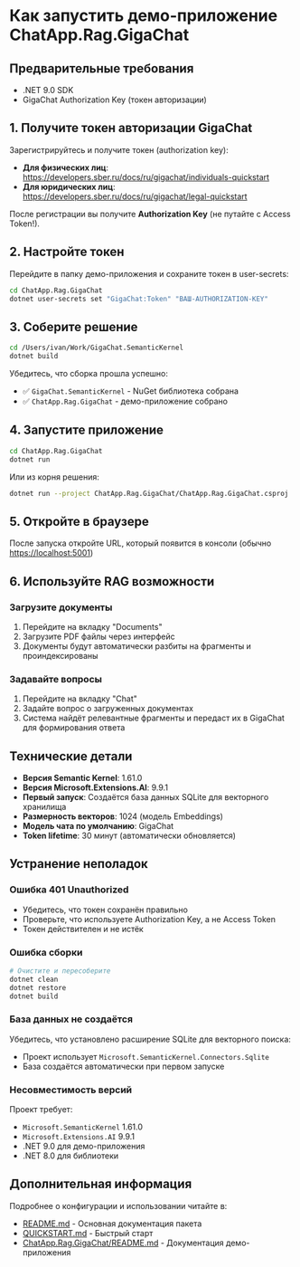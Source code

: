 # Как запустить демо-приложение ChatApp.Rag.GigaChat

## Предварительные требования

- .NET 9.0 SDK
- GigaChat Authorization Key (токен авторизации)

## 1. Получите токен авторизации GigaChat

Зарегистрируйтесь и получите токен (authorization key):

- **Для физических лиц**: <https://developers.sber.ru/docs/ru/gigachat/individuals-quickstart>
- **Для юридических лиц**: <https://developers.sber.ru/docs/ru/gigachat/legal-quickstart>

После регистрации вы получите **Authorization Key** (не путайте с Access Token!).

## 2. Настройте токен

Перейдите в папку демо-приложения и сохраните токен в user-secrets:

```bash
cd ChatApp.Rag.GigaChat
dotnet user-secrets set "GigaChat:Token" "ВАШ-AUTHORIZATION-KEY"
```

## 3. Соберите решение

```bash
cd /Users/ivan/Work/GigaChat.SemanticKernel
dotnet build
```

Убедитесь, что сборка прошла успешно:

- ✅ `GigaChat.SemanticKernel` - NuGet библиотека собрана
- ✅ `ChatApp.Rag.GigaChat` - демо-приложение собрано

## 4. Запустите приложение

```bash
cd ChatApp.Rag.GigaChat
dotnet run
```

Или из корня решения:

```bash
dotnet run --project ChatApp.Rag.GigaChat/ChatApp.Rag.GigaChat.csproj
```

## 5. Откройте в браузере

После запуска откройте URL, который появится в консоли (обычно <https://localhost:5001>)

## 6. Используйте RAG возможности

### Загрузите документы

1. Перейдите на вкладку "Documents"
2. Загрузите PDF файлы через интерфейс
3. Документы будут автоматически разбиты на фрагменты и проиндексированы

### Задавайте вопросы

1. Перейдите на вкладку "Chat"
2. Задайте вопрос о загруженных документах
3. Система найдёт релевантные фрагменты и передаст их в GigaChat для формирования ответа

## Технические детали

- **Версия Semantic Kernel**: 1.61.0
- **Версия Microsoft.Extensions.AI**: 9.9.1
- **Первый запуск**: Создаётся база данных SQLite для векторного хранилища
- **Размерность векторов**: 1024 (модель Embeddings)
- **Модель чата по умолчанию**: GigaChat
- **Token lifetime**: 30 минут (автоматически обновляется)

## Устранение неполадок

### Ошибка 401 Unauthorized

- Убедитесь, что токен сохранён правильно
- Проверьте, что используете Authorization Key, а не Access Token
- Токен действителен и не истёк

### Ошибка сборки

```bash
# Очистите и пересоберите
dotnet clean
dotnet restore
dotnet build
```

### База данных не создаётся

Убедитесь, что установлено расширение SQLite для векторного поиска:

- Проект использует `Microsoft.SemanticKernel.Connectors.Sqlite`
- База создаётся автоматически при первом запуске

### Несовместимость версий

Проект требует:

- `Microsoft.SemanticKernel` 1.61.0
- `Microsoft.Extensions.AI` 9.9.1
- .NET 9.0 для демо-приложения
- .NET 8.0 для библиотеки

## Дополнительная информация

Подробнее о конфигурации и использовании читайте в:

- [README.md](README.md) - Основная документация пакета
- [QUICKSTART.md](QUICKSTART.md) - Быстрый старт
- [ChatApp.Rag.GigaChat/README.md](ChatApp.Rag.GigaChat/README.md) - Документация демо-приложения


